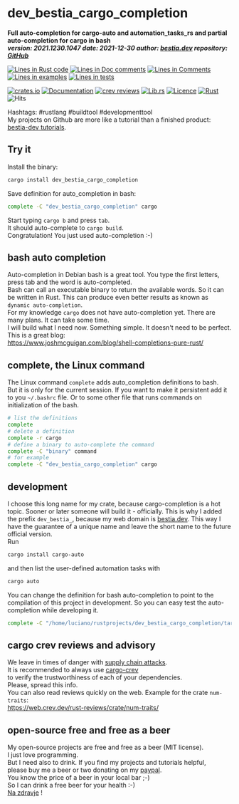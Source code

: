 [comment]: # (auto_md_to_doc_comments segment start A)

# dev_bestia_cargo_completion  

[comment]: # (auto_cargo_toml_to_md start)

**Full auto-completion for cargo-auto and automation_tasks_rs and partial auto-completion for cargo in bash**  
***version: 2021.1230.1047  date: 2021-12-30 author: [bestia.dev](https://bestia.dev) repository: [GitHub](https://github.com/bestia-dev/dev_bestia_cargo_completion)***  

[comment]: # (auto_cargo_toml_to_md end)

[comment]: # (auto_lines_of_code start)
[![Lines in Rust code](https://img.shields.io/badge/Lines_in_Rust-57-green.svg)](https://github.com/bestia-dev/dev_bestia_cargo_completion/)
[![Lines in Doc comments](https://img.shields.io/badge/Lines_in_Doc_comments-93-blue.svg)](https://github.com/bestia-dev/dev_bestia_cargo_completion/)
[![Lines in Comments](https://img.shields.io/badge/Lines_in_comments-21-purple.svg)](https://github.com/bestia-dev/dev_bestia_cargo_completion/)
[![Lines in examples](https://img.shields.io/badge/Lines_in_examples-0-yellow.svg)](https://github.com/bestia-dev/dev_bestia_cargo_completion/)
[![Lines in tests](https://img.shields.io/badge/Lines_in_tests-0-orange.svg)](https://github.com/bestia-dev/dev_bestia_cargo_completion/)

[comment]: # (auto_lines_of_code end)

[![crates.io](https://img.shields.io/crates/v/dev_bestia_cargo_completion.svg)](https://crates.io/crates/dev_bestia_cargo_completion)
[![Documentation](https://docs.rs/dev_bestia_cargo_completion/badge.svg)](https://docs.rs/dev_bestia_cargo_completion/)
[![crev reviews](https://web.crev.dev/rust-reviews/badge/crev_count/dev_bestia_cargo_completion.svg)](https://web.crev.dev/rust-reviews/crate/dev_bestia_cargo_completion/)
[![Lib.rs](https://img.shields.io/badge/Lib.rs-rust-orange.svg)](https://lib.rs/crates/dev_bestia_cargo_completion/)
[![Licence](https://img.shields.io/badge/license-MIT-blue.svg)](https://github.com/bestia-dev/dev_bestia_cargo_completion/blob/master/LICENSE)
[![Rust](https://github.com/bestia-dev/dev_bestia_cargo_completion/workflows/RustAction/badge.svg)](https://github.com/bestia-dev/dev_bestia_cargo_completion/)
![Hits](https://bestia.dev/webpage_hit_counter/get_svg_image/710310517)

Hashtags: #rustlang #buildtool #developmenttool  
My projects on Github are more like a tutorial than a finished product: [bestia-dev tutorials](https://github.com/bestia-dev/tutorials_rust_wasm).

## Try it

Install the binary:

```bash
cargo install dev_bestia_cargo_completion
```

Save definition for auto_completion in bash:

```bash
complete -C "dev_bestia_cargo_completion" cargo
```

Start typing `cargo b` and press `tab`.  
It should auto-complete to `cargo build`.  
Congratulation! You just used auto-completion :-)  

## bash auto completion

Auto-completion in Debian bash is a great tool. You type the first letters, press tab and the word is auto-completed.  
Bash can call an executable binary to return the available words. So it can be written in Rust. This can produce even better results as known as `dynamic auto-completion`.  
For my knowledge `cargo` does not have auto-completion yet. There are many plans. It can take some time.  
I will build what I need now. Something simple. It doesn't need to be perfect.  
This is a great blog:  
<https://www.joshmcguigan.com/blog/shell-completions-pure-rust/>

## complete, the Linux command

The Linux command `complete` adds auto_completion definitions to bash.  
But it is only for the current session. If you want to make it persistent add it to you `~/.bashrc` file. Or to some other file that runs commands on initialization of the bash.  

```bash
# list the definitions
complete
# delete a definition
complete -r cargo
# define a binary to auto-complete the command
complete -C "binary" command
# for example
complete -C "dev_bestia_cargo_completion" cargo
```

## development

I choose this long name for my crate, because cargo-completion is a hot topic. Sooner or later someone will build it - officially. This is why I added the prefix `dev_bestia_`, because my web domain is [bestia.dev](https://bestia.dev). This way I have the guarantee of a unique name and leave the short name to the future official version.  
Run

```bash
cargo install cargo-auto
```

and then list the user-defined automation tasks with

```bash
cargo auto
```  

You can change the definition for bash auto-completion to point to the compilation of this project in development. So you can easy test the auto-completion while developing it.

```bash
complete -C "/home/luciano/rustprojects/dev_bestia_cargo_completion/target/debug/dev_bestia_cargo_completion" cargo
```

## cargo crev reviews and advisory

We leave in times of danger with [supply chain attacks](https://en.wikipedia.org/wiki/Supply_chain_attack).  
It is recommended to always use [cargo-crev](https://github.com/crev-dev/cargo-crev)  
to verify the trustworthiness of each of your dependencies.  
Please, spread this info.  
You can also read reviews quickly on the web. Example for the crate `num-traits`:  
<https://web.crev.dev/rust-reviews/crate/num-traits/>  

## open-source free and free as a beer

My open-source projects are free and free as a beer (MIT license).  
I just love programming.  
But I need also to drink. If you find my projects and tutorials helpful,  
please buy me a beer or two donating on my [paypal](https://paypal.me/LucianoBestia).  
You know the price of a beer in your local bar ;-)  
So I can drink a free beer for your health :-)  
[Na zdravje](https://translate.google.com/?hl=en&sl=sl&tl=en&text=Na%20zdravje&op=translate) !

[comment]: # (auto_md_to_doc_comments segment end A)
